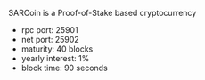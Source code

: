 SARCoin is a Proof-of-Stake based cryptocurrency

* rpc port: 25901
* net port: 25902
* maturity: 40 blocks
* yearly interest: 1%
* block time: 90 seconds
